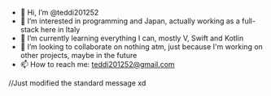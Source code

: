 - 👋 Hi, I’m @teddi201252
- 👀 I’m interested in programming and Japan, actually working as a full-stack here in Italy
- 🌱 I’m currently learning everything I can, mostly V, Swift and Kotlin
- 💞️ I’m looking to collaborate on nothing atm, just because I'm working on other projects, maybe in the future
- 📫 How to reach me: teddi201252@gmail.com

//Just modified the standard message xd
